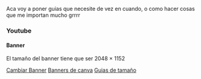 Aca voy a poner guias que necesite de vez en cuando, o como hacer cosas que me importan mucho grrrr

### Youtube 
#### Banner 

El tamaño del banner tiene que ser 2048 × 1152

[Cambiar Banner](https://studio.youtube.com/channel/UC6u4HsXy_mKJ0tRIuPyfWmA/editing/images)
[Banners de canva](https://www.canva.com/templates/?query=banner)
[Guias de tamaño](https://www.picmaker.com/tutorials/how-to-design-a-youtube-banner-that-fits-all-devices/)

